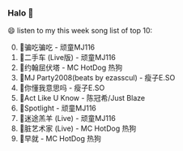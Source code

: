 

### Halo 👋

😄 listen to my this week song list of top 10:

0. 🌈骗吃骗吃 - 顽童MJ116
1. 🌈二手车 (Live版) - 顽童MJ116
2. 🌈约翰屈伏塔 - MC HotDog 热狗
3. 🌈MJ Party2008(beats by ezasscul) - 瘦子E.SO
4. 🌈你懂我意思吗 - 瘦子E.SO
5. 🌈Act Like U Know - 陈冠希/Just Blaze
6. 🌈Spotlight - 顽童MJ116
7. 🌈迷途羔羊 (Live) - 顽童MJ116
8. 🌈脏艺术家 (Live) - MC HotDog 热狗
9. 🌈早就 - MC HotDog 热狗

